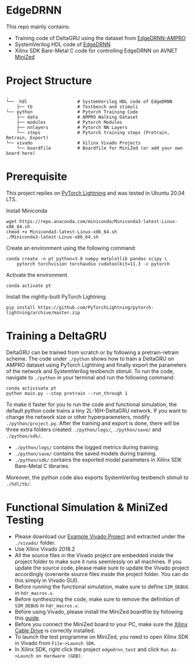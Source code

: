 # EdgeDRNN
This repo mainly contains:
- Training code of DeltaGRU using the dataset from [EdgeDRNN-AMPRO](https://arxiv.org/abs/2002.03197)
- SystemVerilog HDL code of [EdgeDRNN](https://arxiv.org/abs/2012.13600)
- Xilinx SDK Bare-Metal C code for controlling EdgeDRNN on AVNET [MiniZed](https://www.avnet.com/wps/portal/us/products/avnet-boards/avnet-board-families/minized/) 

# Project Structure
```
.
└──  hdl                   # SystemVerilog HDL code of EdgeDRNN
    ├── tb                 # Testbench and stimuli
└── python                 # Pytorch Training Code
    ├── data               # AMPRO Walking Dataset
    ├── modules            # Pytorch Modules
    ├── nnlayers           # Pytorch NN Layers
    └── steps              # Pytorch training steps (Pretrain, Retrain, Export)
└── vivado                 # Xilinx Vivado Projects
    └── boardfile          # Boardfile for MiniZed (or add your own board here)
```

# Prerequisite
This project replies on [PyTorch Lightning](https://www.pytorchlightning.ai/) and was tested in Ubuntu 20.04 LTS.

Install Miniconda
```
wget https://repo.anaconda.com/miniconda/Miniconda3-latest-Linux-x86_64.sh
chmod +x Miniconda3-latest-Linux-x86_64.sh
./Miniconda3-latest-Linux-x86_64.sh
```

Create an environment using the following command:
```
conda create -n pt python=3.8 numpy matplotlib pandas scipy \
    pytorch torchvision torchaudio cudatoolkit=11.3 -c pytorch
```

Activate the environment.
```
conda activate pt
```

Install the nightly-built PyTorch Lightning.
```
pip install https://github.com/PyTorchLightning/pytorch-lightning/archive/master.zip
```

#  Training a DeltaGRU
DeltaGRU can be trained from scratch or by following a pretrain-retrain scheme. The code under `./python` shows how to train a DeltaGRU on AMPRO dataset using PyTorch Lightning and finally export the parameters of the network and SystemVerilog testbench stimuli. To run the code, navigate to `./python` in your terminal and run the following command:
```
conda activivate pt
python main.py --step pretrain --run_through 1
```
To make it faster for you to run the code and functional simulation, the default python code trains a tiny 2L-16H-DeltaGRU network. If you want to change the network size or other hyperparameters, modify `./python/project.py`. After the training and export is done, there will be three extra folders created: `./python/logs/`, `./python/save/` and `./python/sdk/`.
- `./python/logs/` contains the logged metrics during training.
- `./python/save/` contains the saved models during training.
- `./python/sdk/` contains the exported model parameters in Xilinx SDK Bare-Metal C libraries.

Moreover, the python code also exports SystemVerilog testbench stimuli to `./hdl/tb/`.

#  Functional Simulation & MiniZed Testing
- Please download our [Example Vivado Project](https://www.dropbox.com/s/0f40syakmydtln5/edgedrnn_minized.7z?dl=0) and extracted under the `./vivado/` folder.
- Use Xilinx Vivado 2018.2
- All the source files in the Vivado project are embedded inside the project folder to make sure it runs seemlessly on all machines. 
If you update the source code, please make sure to update the Vivado project accordingly (overwrite source files inside the project folder. You can do this simply in Vivado GUI).
- Before running the functional simulation, make sure to define `SIM_DEBUG` in `hdr_macros.v`.
- Before synthesizing the code, make sure to remove the definition of `SIM_DEBUG` in `hdr_macros.v`. 
- Before using Vivado, please install the MiniZed boardfile by following this [guide](https://digilent.com/reference/programmable-logic/guides/installing-vivado-and-sdk).
- Before you connect the MiniZed board to your PC, make sure the [Xilinx Cable Drive](https://digilent.com/reference/programmable-logic/guides/install-cable-drivers) is correctly installed.
- To launch the test programme on MiniZed, you need to open Xilinx SDK in Vivado from `File->Launch SDK`.
- In Xilinx SDK, right click the project `edgedrnn_test` and click `Run As->Launch on Hardware (GDB)`.

